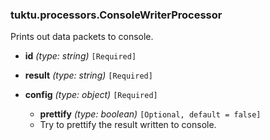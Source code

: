 ### tuktu.processors.ConsoleWriterProcessor
Prints out data packets to console.

  * **id** *(type: string)* `[Required]`

  * **result** *(type: string)* `[Required]`

  * **config** *(type: object)* `[Required]`

    * **prettify** *(type: boolean)* `[Optional, default = false]`
    - Try to prettify the result written to console.

